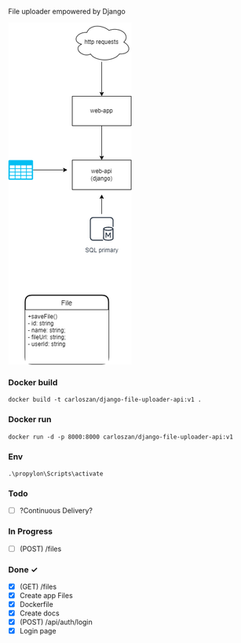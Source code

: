 File uploader empowered by Django

![alt text](docs/v1.png)

### Docker build

```
docker build -t carloszan/django-file-uploader-api:v1 .
```

### Docker run

```
docker run -d -p 8000:8000 carloszan/django-file-uploader-api:v1
```

### Env

```
.\propylon\Scripts\activate
```

### Todo

- [ ] ?Continuous Delivery?

### In Progress

- [ ] (POST) /files

### Done ✓

- [x] (GET) /files
- [x] Create app Files
- [x] Dockerfile
- [x] Create docs
- [x] (POST) /api/auth/login
- [x] Login page
